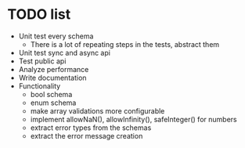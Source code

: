 # TODO list
- Unit test every schema
    - There is a lot of repeating steps in the tests, abstract them
- Unit test sync and async api
- Test public api
- Analyze performance
- Write documentation
- Functionality
    - bool schema
    - enum schema
    - make array validations more configurable
    - implement allowNaN(), allowInfinity(), safeInteger() for numbers
    - extract error types from the schemas
    - extract the error message creation